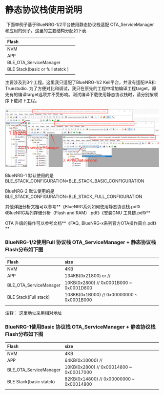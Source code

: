 

# 静态协议栈使用说明

​    下面举例子基于BlueNRG-1/2平台使用静态协议栈适配 OTA_ServiceManager 和应用的例子。这里的主要结构分配如下表.

| Flash                   |      |
| :---------------------- | :--- |
| NVM                     |      |
| APP                     |      |
| BLE_OTA_ServiceManager  |      |
| BLE Stack(basic or full statck ) |      |
|                         |      |

主要涉及到3个工程。这里我只适配了BlueNRG-1/2 Keil平台，并没有适配IAR和Truestudio. 为了方便对比和调试，我只在原先的工程中增加编译工程target，原先有的编译target选项并不受影响。测试编译下载使用静态协议栈时，请分别按顺序下载如下工程。

![Target_project](./Target_project.png)



BlueNRG-1 默认使用的是BLE_STACK_CONFIGURATION=BLE_STACK_BASIC_CONFIGURATION

BlueNRG-2 默认使用的是BLE_STACK_CONFIGURATION=BLE_STACK_FULL_CONFIGURATION

其他详细分析文档可以参考**《BlueNRG系列如何使用静态协议栈.pdf》《BlueNRG系列存储分析（Flash and RAM）.pdf》《安装GNU 工具链.pdf》**

OTA 升级的操作可以参考文档**《FAQ_ BlueNRG-x系列官方OTA操作简介.pdf》**





### BlueNRG-1/2使用Full 协议栈 OTA_ServiceManager + 静态协议栈 Flash分布如下图

| Flash                  | size                                                 |
| :--------------------- | :--------------------------------------------------- |
| NVM                    | 4KB                                                  |
| APP                    | 134KB(0x21800)  or        //                         |
| BLE_OTA_ServiceManager | 10KB(0x2800)              // 0x0001B000 ~ 0x0001D800 |
| BLE Stack(Full stack)  | 108KB(0x1B000)         // 0x00000000 ~ 0x0001B000    |
|                        |                                                      |

注释： 这里地址采用相对地址

### BlueNRG-1使用Basic 协议栈 OTA_ServiceManager + 静态协议栈 Flash分布如下图

| Flash                   | size                                          |
| :---------------------- | :-------------------------------------------- |
| NVM                     | 4KB                                           |
| APP                     | 64KB(0x10000)      //                         |
| BLE_OTA_ServiceManager  | 10KB(0x2800)       // 0x00014800 ~ 0x00017000 |
| BLE Stack(basic statck) | 82KB(0x14800)      // 0x00000000 ~ 0x00014800 |
|                         |                                               |

### 


